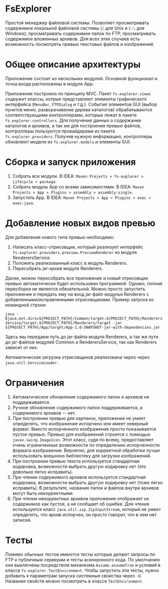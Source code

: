 # FsExplorer

Простой менеджер файловой системы. Позволяет просматривать содержимое локальной файловой системы (`/` для Unix и `C:\` для Windows), просматривать содержимое папок по FTP, просматривать содержимое вложенных архивов. Для всех этих случаев есть возможность посмотреть превью текстовых файлов и изображений.

# Общее описание архитектуры

Приложение состоит из нескольких модулей. Основной функционал и точка входа расположены в модуле App.

Приложение построено по принципу MVC. Пакет `fs.explorer.views` содержит классы, котрые представляют элементы графического интерфейса (`MenuBar`, `FTPDialog` и т.д.). События элементов GUI (выбор пунктов меню, разворачивание дерева каталогов) обрабатываются соответствующими контроллерами, которые лежат в пакете `fs.explorer.controllers`. Для получения данных о содержании каталогов и архивов, а так же для построения превью файлов, контроллеры пользуются провайдерами из пакета `fs.explorer.providers`. Получив нужную информацию, контроллеры обновляют модели из `fs.explorer.models` и элементы GUI.

# Сборка и запуск приложения

1. Собрать все модули. В IDEA: `Maven Projects > fs-explorer > Lifecycle > package`.
2. Собрать модуль App со всеми зависимостями. В IDEA: `Maven Projects > App > Plugins > assembly > assembly:single`.
3. Запустить App. В IDEA: `Maven Projects > App > Plugins > exec > exec:java`.

# Добавление новых видов превью

Для добавления нового типа превью необходимо:
1. Написать класс-отрисовщик, который реализует интерфейс `fs.explorer.providers.preview.PreviewRenderer` из модуля RenderersService.
2. Положить реализованный класс в модуль Renderers. 
3. Пересобрать jar-архив модуля Renderers.

Далее, можно пересобрать все приложение и новый отрисовщик превью автоматически будет использован программой. Однако, полная пересборка не является обязательной. Можно просто запустить приложение и передать ему на вход jar-файл модулья Renderers с добавленными/исправленными отрисовщиками. Пример запуска из командной строки:

`java -Djava.ext.dirs=${PROJECT_PATH}/Common/target:${PROJECT_PATH}/RenderersService/target:${PROJECT_PATH}/Renderers/target -jar ${PROJECT_PATH}/App/target/App-1.0-SNAPSHOT-jar-with-dependencies.jar`

Здесь мы передаем путь до jar-файла модуля Renderers, а так же пути до jar-файлов модулей Common и RenderersService, так как Renderers зависит от них.

Автоматическая загрузка отрисовщиков реализована через через `java.util.ServiceLoader`.

# Ограничения

1. Автоматическое обновление содержимого папок и архивов не поддерживается.
2. Ручное обновление содержимого папок поддерживается, а содержимого архивов -- нет.
3. При построении превью для картинок, приложение не умеет определять, что изображение испорчено или имеет неверный формат. Вместо испорченного изображения просто показывается пустое превью. Превью для изображений строится с помощью `javax.swing.ImageIcon`. Этот класс, судя по всему, предоставляет очень ограниченные возможности по определению испорченности формата изображения. Вероятно, для корректной обработки лучше использовать внешнюю библиотеку для загрузки изображений.
4. При построении превью текста используется стандартная кодировка, возможности выбрать другую кодировку нет (это довольно легко исправить).
5. При чтении содержимого архивов используется стандартная кодировка, возможности выбрать другую кодировку нет (тоже легко исправить). В результате, названия папок и файлов внутри архивов могут быть некорректными.
6. При чтении некорректных архивов приложение отображает их содержимое как пустое, а не сообщает об ошибке. Для чтения используется класс `java.util.zip.ZipInputStream`, который не умеет определять, что архив испорчен, он просто говорит, что в нем нет записей.

# Тесты

Помимо обычных тестов имеются тесты которые делают запросы по FTP к публичным серверам и тесты асинхронного кода. По умолчанию они выключены посредством механизма `Assume.assumeTrue` и условий в классе `fs.explorer.TestEnvironment`. Чтобы запустить эти тесты, нужно добавить к параметрам запуска системные свойства через `-D`. Названия свойств можно посмотреть в классе `TestEnvironment`.
